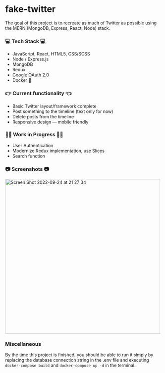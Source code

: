 # fake-twitter
The goal of this project is to recreate as much of Twitter as possible using the MERN (MongoDB, Express, React, Node) stack. 

### :computer: Tech Stack :computer:
  - JavaScript, React, HTML5, CSS/SCSS
  - Node / Express.js
  - MongoDB
  - Redux
  - Google OAuth 2.0 
  - Docker :whale2:
  

### :point_right: Current functionality :point_left:	
  - Basic Twitter layout/framework complete 	
  - Post something to the timeline (text only for now) 
  - Delete posts from the timeline 
  - Responsive design — mobile friendly 
  
 ### :construction_worker_man:	Work in Progress :construction_worker_man:	
  - User Authentication 
  - Modernize Redux implementation, use Slices
  - Search function


### :camera: Screenshots :camera:
<img width="500" alt="Screen Shot 2022-09-24 at 21 27 34" src="https://user-images.githubusercontent.com/30994664/192128427-7bea145e-68d0-4f15-882f-cbbabae54062.png">

### Miscellaneous
By the time this project is finished, you should be able to run it simply by replacing the database connection string in the .env file and executing ```docker-compose build``` and ```docker-compose up -d``` in the terminal. 
